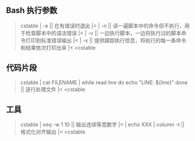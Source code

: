 ## Bash 执行参数

>cstable
>| -e || 在有错误时退出 |<
>| -n || 读一遍脚本中的命令但不执行，用于检查脚本中的语法错误 |<
>| -v || 一边执行脚本，一边将执行过的脚本命令打印到标准错误输出 |<
>| -x || 提供跟踪执行信息，将执行的每一条命令和结果依次打印出来 |<
<cstable

## 代码片段

>cstable
>| cat FILENAME | while read line
do
    echo "LINE: ${line}"
done || 逐行处理文件 |<
<cstable

## 工具

>cstable
>| seq -w 1 10          || 输出连续等宽数字 |<
>| echo XXX | column -t || 格式化对齐输出 |<
<cstable